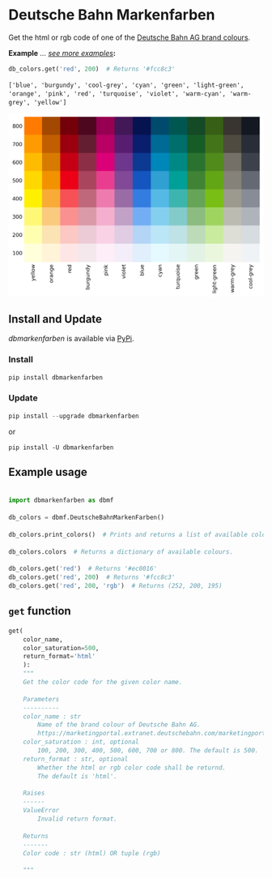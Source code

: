 # Deutsche Bahn Markenfarben
Get the html or rgb code of one of the [Deutsche Bahn AG brand colours](https://marketingportal.extranet.deutschebahn.com/marketingportal/Marke-und-Design/Basiselemente/Farbe).

**Example** *... [see more examples](https://github.com/jbnsn/dbmarkenfarben?tab=readme-ov-file#example-usage)***:**
```Python
db_colors.get('red', 200)  # Returns '#fcc8c3'
```

`['blue', 'burgundy', 'cool-grey', 'cyan', 'green', 'light-green', 'orange', 'pink', 'red', 'turquoise', 'violet', 'warm-cyan', 'warm-grey', 'yellow']`

![Brand colours of Deutsche Bahn AG](overview.png)

## Install and Update

*dbmarkenfarben* is available via [PyPi](https://pypi.org/project/dbmarkenfarben/).

### Install

```Python
pip install dbmarkenfarben
```

### Update

```Python
pip install --upgrade dbmarkenfarben
```
or
```
pip install -U dbmarkenfarben
```

## Example usage

```Python

import dbmarkenfarben as dbmf

db_colors = dbmf.DeutscheBahnMarkenFarben()

db_colors.print_colors()  # Prints and returns a list of available colours.

db_colors.colors  # Returns a dictionary of available colours.

db_colors.get('red')  # Returns '#ec0016'
db_colors.get('red', 200)  # Returns '#fcc8c3'
db_colors.get('red', 200, 'rgb')  # Returns (252, 200, 195)

```

## `get` function

```Python
get(
    color_name,
    color_saturation=500,
    return_format='html'
    ):
    """
    Get the color code for the given color name.

    Parameters
    ----------
    color_name : str
        Name of the brand colour of Deutsche Bahn AG.
        https://marketingportal.extranet.deutschebahn.com/marketingportal/Marke-und-Design/Basiselemente/Farbe
    color_saturation : int, optional
        100, 200, 300, 400, 500, 600, 700 or 800. The default is 500.
    return_format : str, optional
        Whether the html or rgb color code shall be returnd.
        The default is 'html'.

    Raises
    ------
    ValueError
        Invalid return format.

    Returns
    -------
    Color code : str (html) OR tuple (rgb)

    """
```